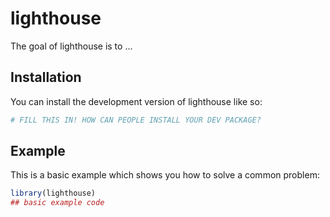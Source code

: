 
# lighthouse

<!-- badges: start -->
<!-- badges: end -->

The goal of lighthouse is to ...

## Installation

You can install the development version of lighthouse like so:

``` r
# FILL THIS IN! HOW CAN PEOPLE INSTALL YOUR DEV PACKAGE?
```

## Example

This is a basic example which shows you how to solve a common problem:

``` r
library(lighthouse)
## basic example code
```

